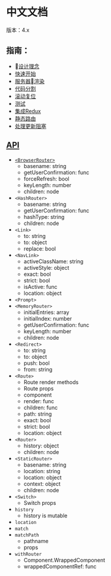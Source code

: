 # **中文文档**

版本：4.x

## 指南：
* [设计理念](/React/React-Router/docs/guide/Philosophy.md)
* [快速开始](/React/React-Router/docs/guide/QuickStart.md)
* [服务器渲染](/React/React-Router/docs/guide/ServerRendering.md)
* [代码分割](/React/React-Router/docs/guide/CodeSplitting.md)
* [滚动复位](/React/React-Router/docs/guide/ScrollRestoration.md)
* [测试](/React/React-Router/docs/guide/Testing.md)
* [集成Redux](/React/React-Router/docs/guide/ReduxIntegration.md)
* [静态路由](/React/React-Router/docs/guide/StaticRoutes.md)
* [处理更新阻塞](/React/React-Router/docs/guide/DealingWithUpdateBlocking.md)

## [API](/React/React-Router/docs/API.md)
* [`<BrowserRouter>`](/React/React-Router/docs/API.md)
    - basename: string
    - getUserConfirmation: func
    - forceRefresh: bool
    - keyLength: number
    - children: node
* `<HashRouter>`
    - basename: string
    - getUserConfirmation: func
    - hashType: string
    - children: node
* `<Link>`
    - to: string
    - to: object
    - replace: bool
* `<NavLink>`
    - activeClassName: string
    - activeStyle: object
    - exact: bool
    - strict: bool
    - isActive: func
    - location: object
* `<Prompt>`
* `<MemoryRouter>`
    - initialEntries: array
    - initialIndex: number
    - getUserConfirmation: func
    - keyLength: number
    - children: node
* `<Redirect>`
    - to: string
    - to: object
    - push: bool
    - from: string
* `<Route>`
    - Route render methods
    - Route props
    - component
    - render: func
    - children: func
    - path: string
    - exact: bool
    - strict: bool
    - location: object
* `<Router>`
    - history: object
    - children: node
* `<StaticRouter>`
    - basename: string
    - location: string
    - location: object
    - context: object
    - children: node
* `<Switch>`
    - Switch props
* `history`
    - history is mutable
* `location`
* `match`
* `matchPath`
    - pathname
    - props
* `withRouter`
    - Component.WrappedComponent
    - wrappedComponentRef: func
